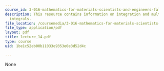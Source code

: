 ```yaml
---
course_id: 3-016-mathematics-for-materials-scientists-and-engineers-fall-2005
description: This resource contains information on integration and multidimensional
  integrals.
file_location: /coursemedia/3-016-mathematics-for-materials-scientists-and-engineers-fall-2005/1be1c52eb00b11033e9353e0e3d52d4c_lecture_14.pdf
file_type: application/pdf
layout: pdf
title: lecture_14.pdf
type: course
uid: 1be1c52eb00b11033e9353e0e3d52d4c

---
```

None